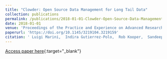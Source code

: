 ```yaml
---
title: "Clowder: Open Source Data Management for Long Tail Data"
collection: publications
permalink: /publications/2018-01-01-Clowder-Open-Source-Data-Management-for-Long-Tail-Data
date: 2018-01-01
venue: 'Proceedings of the Practice and Experience on Advanced Research Computing'
paperurl: 'https://doi.org/10.1145/3219104.3219159'
citation: ' Luigi Marini,  Indira Gutierrez-Polo,  Rob Kooper,  Sandeep Puthanveetil Satheesan,  Maxwell Burnette,  Jong Lee,  Todd Nicholson,  Yan Zhao,  Kenton McHenry, &quot;Clowder: Open Source Data Management for Long Tail Data.&quot; Proceedings of the Practice and Experience on Advanced Research Computing, 2018.'
---
```

[Access paper here](https://doi.org/10.1145/3219104.3219159){:target="_blank"}
